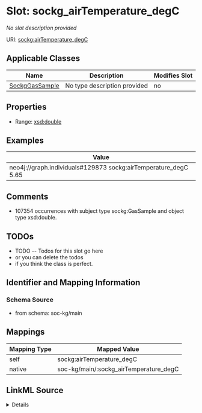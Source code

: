 

# Slot: sockg_airTemperature_degC


_No slot description provided_





URI: [sockg:airTemperature_degC](http://www.semanticweb.org/sockg/ontologies/2024/0/soil-carbon-ontology/airTemperature_degC)



<!-- no inheritance hierarchy -->





## Applicable Classes

| Name | Description | Modifies Slot |
| --- | --- | --- |
| [SockgGasSample](../classes/SockgGasSample.md) | No type description provided |  no  |







## Properties

* Range: [xsd:double](http://www.w3.org/2001/XMLSchema#double)






## Examples

| Value |
| --- |
| neo4j://graph.individuals#129873 sockg:airTemperature_degC 5.65 |

## Comments

* 107354 occurrences with subject type sockg:GasSample and object type xsd:double.

## TODOs

* TODO -- Todos for this slot go here
* or you can delete the todos
* if you think the class is perfect.

## Identifier and Mapping Information







### Schema Source


* from schema: soc-kg/main




## Mappings

| Mapping Type | Mapped Value |
| ---  | ---  |
| self | sockg:airTemperature_degC |
| native | soc-kg/main/:sockg_airTemperature_degC |




## LinkML Source

<details>
```yaml
name: sockg_airTemperature_degC
description: No slot description provided
todos:
- TODO -- Todos for this slot go here
- or you can delete the todos
- if you think the class is perfect.
comments:
- 107354 occurrences with subject type sockg:GasSample and object type xsd:double.
examples:
- value: neo4j://graph.individuals#129873 sockg:airTemperature_degC 5.65
from_schema: soc-kg/main
rank: 1000
slot_uri: sockg:airTemperature_degC
alias: sockg_airTemperature_degC
domain_of:
- sockg_GasSample
range: double

```
</details>